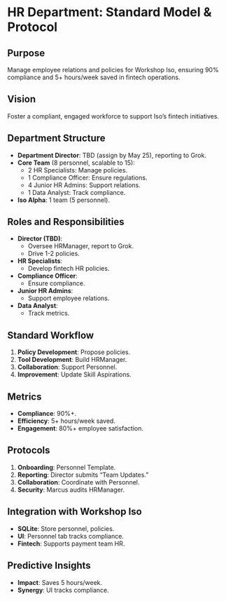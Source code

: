 # HR Department: Standard Model & Protocol

## Purpose
Manage employee relations and policies for Workshop Iso, ensuring 90% compliance and 5+ hours/week saved in fintech operations.

## Vision
Foster a compliant, engaged workforce to support Iso’s fintech initiatives.

## Department Structure
- **Department Director**: TBD (assign by May 25), reporting to Grok.
- **Core Team** (8 personnel, scalable to 15):
  - 2 HR Specialists: Manage policies.
  - 1 Compliance Officer: Ensure regulations.
  - 4 Junior HR Admins: Support relations.
  - 1 Data Analyst: Track compliance.
- **Iso Alpha**: 1 team (5 personnel).

## Roles and Responsibilities
- **Director (TBD)**:
  - Oversee HRManager, report to Grok.
  - Drive 1-2 policies.
- **HR Specialists**:
  - Develop fintech HR policies.
- **Compliance Officer**:
  - Ensure compliance.
- **Junior HR Admins**:
  - Support employee relations.
- **Data Analyst**:
  - Track metrics.

## Standard Workflow
1. **Policy Development**: Propose policies.
2. **Tool Development**: Build HRManager.
3. **Collaboration**: Support Personnel.
4. **Improvement**: Update Skill Aspirations.

## Metrics
- **Compliance**: 90%+.
- **Efficiency**: 5+ hours/week saved.
- **Engagement**: 80%+ employee satisfaction.

## Protocols
1. **Onboarding**: Personnel Template.
2. **Reporting**: Director submits “Team Updates.”
3. **Collaboration**: Coordinate with Personnel.
4. **Security**: Marcus audits HRManager.

## Integration with Workshop Iso
- **SQLite**: Store personnel, policies.
- **UI**: Personnel tab tracks compliance.
- **Fintech**: Supports payment team HR.

## Predictive Insights
- **Impact**: Saves 5 hours/week.
- **Synergy**: UI tracks compliance.